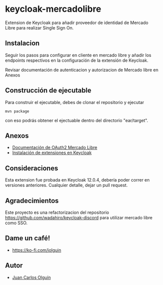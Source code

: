 # keycloak-mercadolibre

Extension de Keycloak para añadir proveedor de identidad de Mercado Libre para realizar Single Sign On.

## Instalacion

Seguir los pasos para configurar en cliente en mercado libre y añadir los endpoints respectivos en la configuración de la
extensión de Keycloak.

Revisar documentación de autenticacion y autorizacion de Mercado libre en Anexos

## Construcción de ejecutable

Para construir el ejecutable, debes de clonar el repositorio y ejecutar 
```
mvn package
```
con eso podrás obtener el ejectuable dentro del directorio "ear/target".

## Anexos

- [Documentación de OAuth2 Mercado Libre](https://developers.mercadolibre.cl/autenticacion-y-autorizacion)
- [Instalación de extensiones en Keycloak](https://www.keycloak.org/docs/12.0/server_development/#_extensions)

## Consideraciones

Esta extension fue probada en Keycloak 12.0.4, debería poder correr en versiones anteriores.
Cualquier detalle, dejar un pull request.

## Agradecimientos

Este proyecto es una refactorizacion del repositorio https://github.com/wadahiro/keycloak-discord para utilizar mercado libre como SSO.

## Dame un café!

- https://ko-fi.com/jolguin

## Autor

- [Juan Carlos Olguín](https://jolguin.cl)
